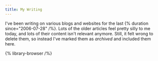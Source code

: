 ```yaml
---
title: My Writing
---
```


I've been writing on various blogs and websites for the last {% duration since="2006-07-28" /%}. Lots of the older articles feel pretty silly to me today, and lots of their content isn't relevant anymore. Still, it felt wrong to delete them, so instead I've marked them as _archived_ and included them here.

{% library-browser /%}
